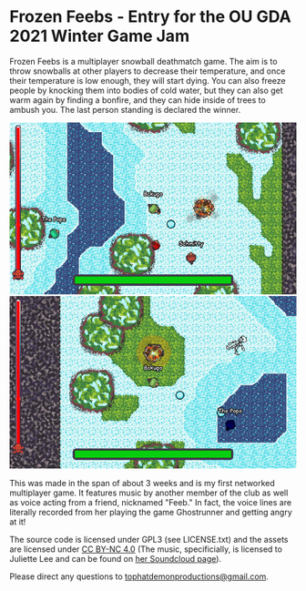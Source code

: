 # Frozen Feebs - Entry for the OU GDA 2021 Winter Game Jam

Frozen Feebs is a multiplayer snowball deathmatch game. The aim is to throw snowballs at other players to decrease their temperature, and once their temperature is low enough, they will start dying. You can also freeze people by knocking them into bodies of cold water, but they can also get warm again by finding a bonfire, and they can hide inside of trees to ambush you. The last person standing is declared the winner.

![screenshot](screenshot_000.png) ![screenshot](screenshot_001.png)

This was made in the span of about 3 weeks and is my first networked multiplayer game.
It features music by another member of the club as well as voice acting from a friend, nicknamed "Feeb."
In fact, the voice lines are literally recorded from her playing the game Ghostrunner and getting angry at it!

The source code is licensed under GPL3 (see LICENSE.txt) and the assets are licensed under [CC BY-NC 4.0](https://creativecommons.org/licenses/by-nc/4.0/) (The music, specificially, is licensed to Juliette Lee and can be found on [her Soundcloud page](https://soundcloud.com/user-802311135-865259561/chucking-snowballs)).

Please direct any questions to tophatdemonproductions@gmail.com.
